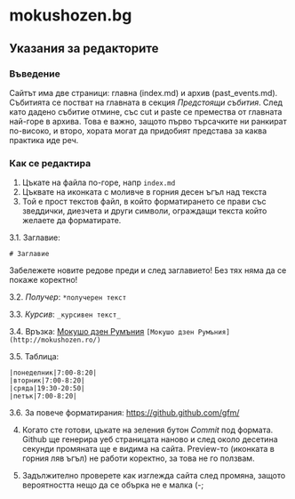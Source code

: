 # mokushozen.bg
## Указания за редакторите

### Въведение
Сайтът има две страници: главна (index.md) и архив (past_events.md). Събитията се постват на главната в секция *Предстоящи събития*. След като дадено събитие отмине, със cut и paste се премества от главната най-горе в архива. Това е важно, защото първо търсачките ни ранкират по-високо, и второ, хората могат да придобият представа за каква практика иде реч.

### Как се редактира

1. Цъкате на файла по-горе, напр `index.md`
2. Цъквате на иконката с моливче в горния десен ъгъл над текста
3. Той е прост текстов файл, в който форматирането се прави със зведдички, диезчета и други символи, ограждащи текста който желаете да форматирате.

 3.1. Заглавие: 

    # Заглавие

Забележете новите редове преди и след заглавието! Без тях няма да се покаже коректно!

 3.2. *Получер*: `*получерен текст`
 
 3.3. _Курсив_: `_курсивен текст_`
 
 3.4. Връзка:  [Мокушо дзен Румъния](http://mokushozen.ro/) `[Мокушо дзен Румъния](http://mokushozen.ro/)`
 
 3.5. Таблица: 

   ```
   |понеделник|7:00-8:20|
   |вторник|7:00-8:20|
   |сряда|19:30-20:50|
   |петък|7:00-8:20|
   ```
 3.6. За повече форматирания: https://github.github.com/gfm/

4. Когато сте готови, цъкате на зеления бутон *Commit* под формата. Github ще генерира уеб страницата наново и след около десетина секунди промяната ще е видима на сайта. Preview-то (иконката в горния ляв ъгъл) не работи коректно, за това не го ползвам.

5. Задължително проверете как изглежда сайта след промяна, защото вероятността нещо да се обърка не е малка (-;
